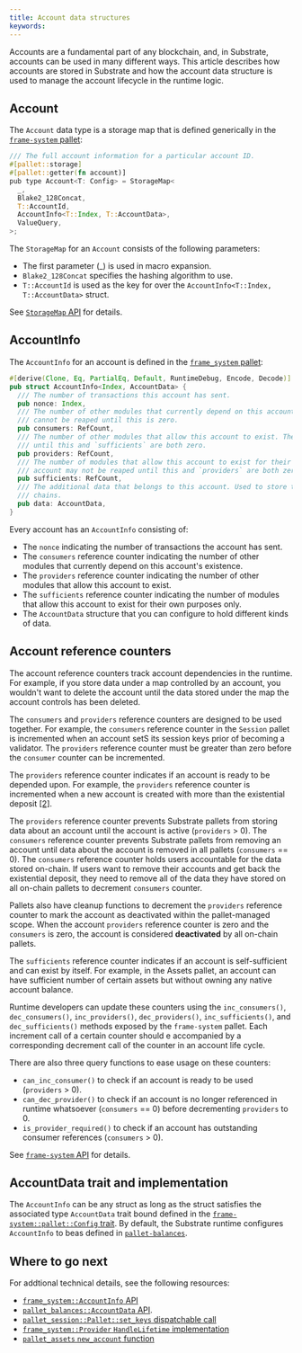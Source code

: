 ```yaml
---
title: Account data structures
keywords:
---
```


Accounts are a fundamental part of any blockchain, and, in Substrate, accounts can be used in many different ways.
This article describes how accounts are stored in Substrate and how the account data
structure is used to manage the account lifecycle in the runtime logic.

## Account

The `Account` data type is a storage map that is defined generically in the
[`frame-system` pallet](/rustdocs/latest/src/frame_system/lib.rs.html#530):

```rust
/// The full account information for a particular account ID.
#[pallet::storage]
#[pallet::getter(fn account)]
pub type Account<T: Config> = StorageMap<
  _,
  Blake2_128Concat,
  T::AccountId,
  AccountInfo<T::Index, T::AccountData>,
  ValueQuery,
>;
```

The `StorageMap` for an `Account` consists of the following parameters:  

* The first parameter (_) is used in macro expansion.
* `Blake2_128Concat` specifies the hashing algorithm to use.
* `T::AccountId` is used as the key for over the `AccountInfo<T::Index, T::AccountData>` struct.

See [`StorageMap` API](/rustdocs/latest/frame_support/storage/types/struct.StorageMap.html#impl) for details.

## AccountInfo

The `AccountInfo` for an account is defined in the [`frame_system` pallet](/rustdocs/latest/src/frame_system/lib.rs.html#788-803):

```rust
#[derive(Clone, Eq, PartialEq, Default, RuntimeDebug, Encode, Decode)]
pub struct AccountInfo<Index, AccountData> {
  /// The number of transactions this account has sent.
  pub nonce: Index,
  /// The number of other modules that currently depend on this account's existence. The account
  /// cannot be reaped until this is zero.
  pub consumers: RefCount,
  /// The number of other modules that allow this account to exist. The account may not be reaped
  /// until this and `sufficients` are both zero.
  pub providers: RefCount,
  /// The number of modules that allow this account to exist for their own purposes only. The
  /// account may not be reaped until this and `providers` are both zero.
  pub sufficients: RefCount,
  /// The additional data that belongs to this account. Used to store the balance(s) in a lot of
  /// chains.
  pub data: AccountData,
}
```

Every account has an `AccountInfo` consisting of:

* The `nonce` indicating the number of transactions the account has sent.
* The `consumers` reference counter indicating the number of other modules that currently depend on this account's existence.
* The `providers` reference counter indicating the number of other modules that allow this account to exist.
* The `sufficients` reference counter indicating the number of modules that allow this account to exist for their own purposes only.
* The `AccountData` structure that you can configure to hold different kinds of data.

## Account reference counters

The account reference counters track account dependencies in the runtime.
For example, if you store data under a map controlled by an account, you wouldn't want to delete the account until the data stored under the map the account controls has been deleted.

The `consumers` and `providers` reference counters are designed to be used together.
For example, the `consumers` reference counter in the `Session` pallet is incremented when an account setS its session keys prior of becoming a validator. 
The `providers` reference counter must be greater than zero before the `consumer`
counter can be incremented.

The `providers` reference counter indicates if an account is ready to be depended upon.
For example, the `providers` reference counter is incremented when a new account is created with more than the existential deposit [[2]](#ref-system-created).

The `providers` reference counter prevents Substrate pallets from storing data about an account until the account is active (`providers` > 0).
The `consumers` reference counter prevents Substrate pallets from removing an account until data about the account is removed in all pallets (`consumers` == 0). 
The `consumers` reference counter holds users accountable for the data stored on-chain. 
If users want to remove their accounts and get back the existential deposit, they need to remove all of the data they have stored on all on-chain pallets to decrement `consumers` counter. 

Pallets also have cleanup functions to decrement the `providers` reference counter to mark the account as deactivated within the pallet-managed scope. 
When the account `providers` reference counter is zero and the `consumers` is zero, the account is considered **deactivated** by all on-chain pallets.

The `sufficients` reference counter indicates if an account is self-sufficient and can exist by itself. 
For example, in the Assets pallet, an account can have sufficient number of certain assets but without owning any native account balance.

Runtime developers can update these counters using the `inc_consumers()`, `dec_consumers()`, `inc_providers()`, `dec_providers()`, `inc_sufficients()`, and `dec_sufficients()` methods exposed by the `frame-system` pallet. 
Each increment call of a certain counter should e accompanied by a corresponding decrement call of the counter in an account life cycle.

There are also three query functions to ease usage on these counters:

* `can_inc_consumer()` to check if an account is ready to be used (`providers` > 0).
* `can_dec_provider()` to check if an account is no longer referenced in runtime whatsoever (`consumers` == 0) before decrementing `providers` to 0.
* `is_provider_required()` to check if an account has outstanding consumer references
  (`consumers` > 0).

See [`frame-system` API](/rustdocs/latest/frame_system/pallet/struct.Pallet.html#impl-11) for details.

## AccountData trait and implementation

The `AccountInfo` can be any struct as long as the struct satisfies the associated type `AccountData` trait bound defined in the [`frame-system::pallet::Config` trait](/rustdocs/latest/frame_system/pallet/trait.Config.html#associatedtype.AccountData). 
By default, the Substrate runtime configures `AccountInfo`  to beas defined in [`pallet-balances`](/rustdocs/latest/pallet_balances/struct.AccountData.html).

## Where to go next

For addtional technical details, see the following resources:

* [`frame_system::AccountInfo` API](/rustdocs/latest/frame_system/struct.AccountInfo.html)
* [`pallet_balances::AccountData` API](/rustdocs/latest/pallet_balances/struct.AccountData.html).
* [`pallet_session::Pallet::set_keys` dispatchable call](/rustdocs/latest/src/pallet_session/lib.rs.html#508-571)
* [`frame_system::Provider` `HandleLifetime` implementation](/rustdocs/latest/src/frame_system/lib.rs.html#1549-1561)
* [`pallet_assets` `new_account` function](/rustdocs/latest/src/pallet_assets/functions.rs.html#46-61)
